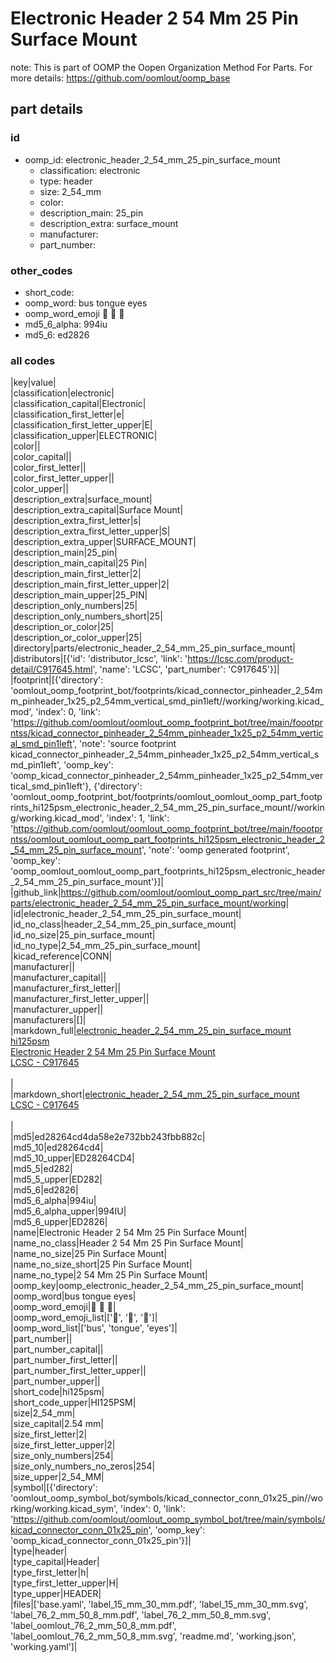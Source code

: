 # Electronic Header 2 54 Mm 25 Pin Surface Mount  

note: This is part of OOMP the Oopen Organization Method For Parts. For more details: https://github.com/oomlout/oomp_base

##  part details





### id
* oomp_id: electronic_header_2_54_mm_25_pin_surface_mount
  * classification: electronic
  * type: header
  * size: 2_54_mm
  * color: 
  * description_main: 25_pin
  * description_extra: surface_mount
  * manufacturer: 
  * part_number: 

### other_codes
* short_code: 
* oomp_word: bus tongue eyes
* oomp_word_emoji :bus: :tongue: :eyes:
* md5_6_alpha: 994iu
* md5_6: ed2826

### all codes 
|key|value|  
|classification|electronic|  
|classification_capital|Electronic|  
|classification_first_letter|e|  
|classification_first_letter_upper|E|  
|classification_upper|ELECTRONIC|  
|color||  
|color_capital||  
|color_first_letter||  
|color_first_letter_upper||  
|color_upper||  
|description_extra|surface_mount|  
|description_extra_capital|Surface Mount|  
|description_extra_first_letter|s|  
|description_extra_first_letter_upper|S|  
|description_extra_upper|SURFACE_MOUNT|  
|description_main|25_pin|  
|description_main_capital|25 Pin|  
|description_main_first_letter|2|  
|description_main_first_letter_upper|2|  
|description_main_upper|25_PIN|  
|description_only_numbers|25|  
|description_only_numbers_short|25|  
|description_or_color|25|  
|description_or_color_upper|25|  
|directory|parts/electronic_header_2_54_mm_25_pin_surface_mount|  
|distributors|[{'id': 'distributor_lcsc', 'link': 'https://lcsc.com/product-detail/C917645.html', 'name': 'LCSC', 'part_number': 'C917645'}]|  
|footprint|[{'directory': 'oomlout_oomp_footprint_bot/footprints/kicad_connector_pinheader_2_54mm_pinheader_1x25_p2_54mm_vertical_smd_pin1left//working/working.kicad_mod', 'index': 0, 'link': 'https://github.com/oomlout/oomlout_oomp_footprint_bot/tree/main/foootprntss/kicad_connector_pinheader_2_54mm_pinheader_1x25_p2_54mm_vertical_smd_pin1left', 'note': 'source footprint kicad_connector_pinheader_2_54mm_pinheader_1x25_p2_54mm_vertical_smd_pin1left', 'oomp_key': 'oomp_kicad_connector_pinheader_2_54mm_pinheader_1x25_p2_54mm_vertical_smd_pin1left'}, {'directory': 'oomlout_oomp_footprint_bot/footprints/oomlout_oomlout_oomp_part_footprints_hi125psm_electronic_header_2_54_mm_25_pin_surface_mount//working/working.kicad_mod', 'index': 1, 'link': 'https://github.com/oomlout/oomlout_oomp_footprint_bot/tree/main/foootprntss/oomlout_oomlout_oomp_part_footprints_hi125psm_electronic_header_2_54_mm_25_pin_surface_mount', 'note': 'oomp generated footprint', 'oomp_key': 'oomp_oomlout_oomlout_oomp_part_footprints_hi125psm_electronic_header_2_54_mm_25_pin_surface_mount'}]|  
|github_link|https://github.com/oomlout/oomlout_oomp_part_src/tree/main/parts/electronic_header_2_54_mm_25_pin_surface_mount/working|  
|id|electronic_header_2_54_mm_25_pin_surface_mount|  
|id_no_class|header_2_54_mm_25_pin_surface_mount|  
|id_no_size|25_pin_surface_mount|  
|id_no_type|2_54_mm_25_pin_surface_mount|  
|kicad_reference|CONN|  
|manufacturer||  
|manufacturer_capital||  
|manufacturer_first_letter||  
|manufacturer_first_letter_upper||  
|manufacturer_upper||  
|manufacturers|[]|  
|markdown_full|[electronic_header_2_54_mm_25_pin_surface_mount](https://github.com/oomlout/oomlout_oomp_part_src/tree/main/parts/electronic_header_2_54_mm_25_pin_surface_mount/working)<br>[hi125psm](https://github.com/oomlout/oomlout_oomp_part_src/tree/main/parts/electronic_header_2_54_mm_25_pin_surface_mount/working)<br>[Electronic Header 2 54 Mm 25 Pin Surface Mount](https://github.com/oomlout/oomlout_oomp_part_src/tree/main/parts/electronic_header_2_54_mm_25_pin_surface_mount/working)<br>[LCSC - C917645<br>](https://lcsc.com/product-detail/C917645.html)<br>|  
|markdown_short|[electronic_header_2_54_mm_25_pin_surface_mount](https://github.com/oomlout/oomlout_oomp_part_src/tree/main/parts/electronic_header_2_54_mm_25_pin_surface_mount/working)<br>[LCSC - C917645<br>](https://lcsc.com/product-detail/C917645.html)<br>|  
|md5|ed28264cd4da58e2e732bb243fbb882c|  
|md5_10|ed28264cd4|  
|md5_10_upper|ED28264CD4|  
|md5_5|ed282|  
|md5_5_upper|ED282|  
|md5_6|ed2826|  
|md5_6_alpha|994iu|  
|md5_6_alpha_upper|994IU|  
|md5_6_upper|ED2826|  
|name|Electronic Header 2 54 Mm 25 Pin Surface Mount|  
|name_no_class|Header 2 54 Mm 25 Pin Surface Mount|  
|name_no_size|25 Pin Surface Mount|  
|name_no_size_short|25 Pin Surface Mount|  
|name_no_type|2 54 Mm 25 Pin Surface Mount|  
|oomp_key|oomp_electronic_header_2_54_mm_25_pin_surface_mount|  
|oomp_word|bus tongue eyes|  
|oomp_word_emoji|:bus: :tongue: :eyes:|  
|oomp_word_emoji_list|[':bus:', ':tongue:', ':eyes:']|  
|oomp_word_list|['bus', 'tongue', 'eyes']|  
|part_number||  
|part_number_capital||  
|part_number_first_letter||  
|part_number_first_letter_upper||  
|part_number_upper||  
|short_code|hi125psm|  
|short_code_upper|HI125PSM|  
|size|2_54_mm|  
|size_capital|2.54 mm|  
|size_first_letter|2|  
|size_first_letter_upper|2|  
|size_only_numbers|254|  
|size_only_numbers_no_zeros|254|  
|size_upper|2_54_MM|  
|symbol|[{'directory': 'oomlout_oomp_symbol_bot/symbols/kicad_connector_conn_01x25_pin//working/working.kicad_sym', 'index': 0, 'link': 'https://github.com/oomlout/oomlout_oomp_symbol_bot/tree/main/symbols/kicad_connector_conn_01x25_pin', 'oomp_key': 'oomp_kicad_connector_conn_01x25_pin'}]|  
|type|header|  
|type_capital|Header|  
|type_first_letter|h|  
|type_first_letter_upper|H|  
|type_upper|HEADER|  
|files|['base.yaml', 'label_15_mm_30_mm.pdf', 'label_15_mm_30_mm.svg', 'label_76_2_mm_50_8_mm.pdf', 'label_76_2_mm_50_8_mm.svg', 'label_oomlout_76_2_mm_50_8_mm.pdf', 'label_oomlout_76_2_mm_50_8_mm.svg', 'readme.md', 'working.json', 'working.yaml']|  
